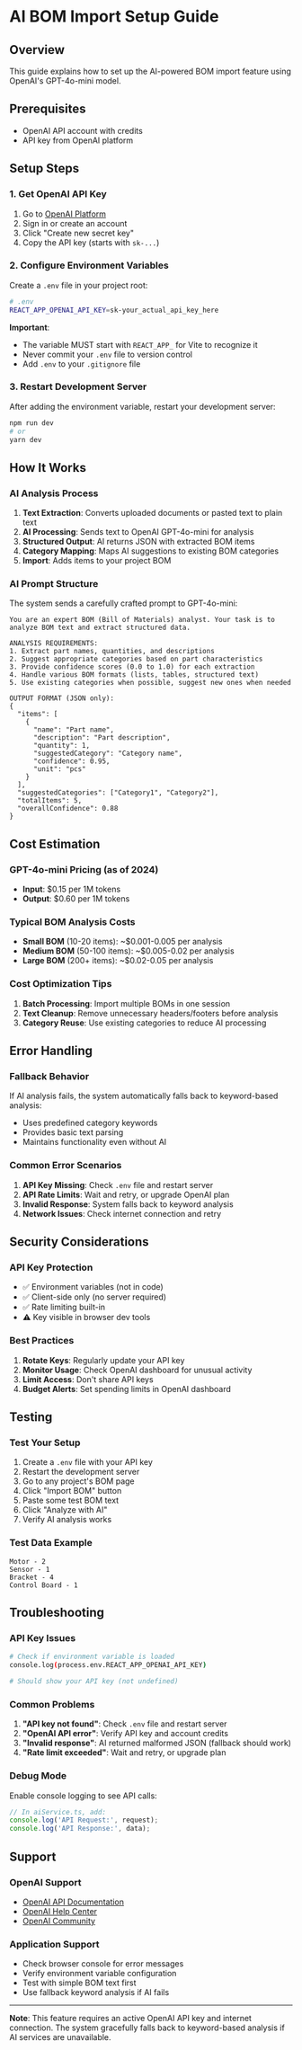 # AI BOM Import Setup Guide

## Overview
This guide explains how to set up the AI-powered BOM import feature using OpenAI's GPT-4o-mini model.

## Prerequisites
- OpenAI API account with credits
- API key from OpenAI platform

## Setup Steps

### 1. Get OpenAI API Key
1. Go to [OpenAI Platform](https://platform.openai.com/api-keys)
2. Sign in or create an account
3. Click "Create new secret key"
4. Copy the API key (starts with `sk-...`)

### 2. Configure Environment Variables
Create a `.env` file in your project root:

```bash
# .env
REACT_APP_OPENAI_API_KEY=sk-your_actual_api_key_here
```

**Important**: 
- The variable MUST start with `REACT_APP_` for Vite to recognize it
- Never commit your `.env` file to version control
- Add `.env` to your `.gitignore` file

### 3. Restart Development Server
After adding the environment variable, restart your development server:

```bash
npm run dev
# or
yarn dev
```

## How It Works

### AI Analysis Process
1. **Text Extraction**: Converts uploaded documents or pasted text to plain text
2. **AI Processing**: Sends text to OpenAI GPT-4o-mini for analysis
3. **Structured Output**: AI returns JSON with extracted BOM items
4. **Category Mapping**: Maps AI suggestions to existing BOM categories
5. **Import**: Adds items to your project BOM

### AI Prompt Structure
The system sends a carefully crafted prompt to GPT-4o-mini:

```
You are an expert BOM (Bill of Materials) analyst. Your task is to analyze BOM text and extract structured data.

ANALYSIS REQUIREMENTS:
1. Extract part names, quantities, and descriptions
2. Suggest appropriate categories based on part characteristics
3. Provide confidence scores (0.0 to 1.0) for each extraction
4. Handle various BOM formats (lists, tables, structured text)
5. Use existing categories when possible, suggest new ones when needed

OUTPUT FORMAT (JSON only):
{
  "items": [
    {
      "name": "Part name",
      "description": "Part description",
      "quantity": 1,
      "suggestedCategory": "Category name",
      "confidence": 0.95,
      "unit": "pcs"
    }
  ],
  "suggestedCategories": ["Category1", "Category2"],
  "totalItems": 5,
  "overallConfidence": 0.88
}
```

## Cost Estimation

### GPT-4o-mini Pricing (as of 2024)
- **Input**: $0.15 per 1M tokens
- **Output**: $0.60 per 1M tokens

### Typical BOM Analysis Costs
- **Small BOM** (10-20 items): ~$0.001-0.005 per analysis
- **Medium BOM** (50-100 items): ~$0.005-0.02 per analysis
- **Large BOM** (200+ items): ~$0.02-0.05 per analysis

### Cost Optimization Tips
1. **Batch Processing**: Import multiple BOMs in one session
2. **Text Cleanup**: Remove unnecessary headers/footers before analysis
3. **Category Reuse**: Use existing categories to reduce AI processing

## Error Handling

### Fallback Behavior
If AI analysis fails, the system automatically falls back to keyword-based analysis:
- Uses predefined category keywords
- Provides basic text parsing
- Maintains functionality even without AI

### Common Error Scenarios
1. **API Key Missing**: Check `.env` file and restart server
2. **API Rate Limits**: Wait and retry, or upgrade OpenAI plan
3. **Invalid Response**: System falls back to keyword analysis
4. **Network Issues**: Check internet connection and retry

## Security Considerations

### API Key Protection
- ✅ Environment variables (not in code)
- ✅ Client-side only (no server required)
- ✅ Rate limiting built-in
- ⚠️ Key visible in browser dev tools

### Best Practices
1. **Rotate Keys**: Regularly update your API key
2. **Monitor Usage**: Check OpenAI dashboard for unusual activity
3. **Limit Access**: Don't share API keys
4. **Budget Alerts**: Set spending limits in OpenAI dashboard

## Testing

### Test Your Setup
1. Create a `.env` file with your API key
2. Restart the development server
3. Go to any project's BOM page
4. Click "Import BOM" button
5. Paste some test BOM text
6. Click "Analyze with AI"
7. Verify AI analysis works

### Test Data Example
```
Motor - 2
Sensor - 1
Bracket - 4
Control Board - 1
```

## Troubleshooting

### API Key Issues
```bash
# Check if environment variable is loaded
console.log(process.env.REACT_APP_OPENAI_API_KEY)

# Should show your API key (not undefined)
```

### Common Problems
1. **"API key not found"**: Check `.env` file and restart server
2. **"OpenAI API error"**: Verify API key and account credits
3. **"Invalid response"**: AI returned malformed JSON (fallback should work)
4. **"Rate limit exceeded"**: Wait and retry, or upgrade plan

### Debug Mode
Enable console logging to see API calls:
```typescript
// In aiService.ts, add:
console.log('API Request:', request);
console.log('API Response:', data);
```

## Support

### OpenAI Support
- [OpenAI API Documentation](https://platform.openai.com/docs)
- [OpenAI Help Center](https://help.openai.com/)
- [OpenAI Community](https://community.openai.com/)

### Application Support
- Check browser console for error messages
- Verify environment variable configuration
- Test with simple BOM text first
- Use fallback keyword analysis if AI fails

---

**Note**: This feature requires an active OpenAI API key and internet connection. The system gracefully falls back to keyword-based analysis if AI services are unavailable.
